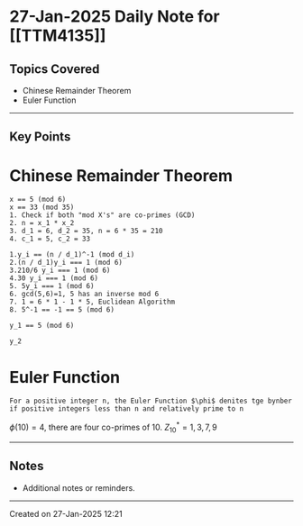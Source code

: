 # 27-Jan-2025 Daily Note for [[TTM4135]]

## Topics Covered
- Chinese Remainder Theorem
- Euler Function

---
## Key Points

# Chinese Remainder Theorem

```Example
x == 5 (mod 6)
x == 33 (mod 35)
1. Check if both "mod X's" are co-primes (GCD)
2. n = x_1 * x_2
3. d_1 = 6, d_2 = 35, n = 6 * 35 = 210
4. c_1 = 5, c_2 = 33

1.y_i == (n / d_1)^-1 (mod d_i)
2.(n / d_1)y_i === 1 (mod 6)
3.210/6 y_i === 1 (mod 6)
4.30 y_i === 1 (mod 6)
5. 5y_i === 1 (mod 6)
6. gcd(5,6)=1, 5 has an inverse mod 6
7. 1 = 6 * 1 - 1 * 5, Euclidean Algorithm
8. 5^-1 == -1 == 5 (mod 6)

y_1 == 5 (mod 6)

y_2 
```

# Euler Function

```Definition
For a positive integer n, the Euler Function $\phi$ denites tge bynber if positive integers less than n and relatively prime to n
```

$\phi(10) = 4$, there are four co-primes of 10.
$Z^*_{10} = {1,3,7,9}$ 

---
## Notes
- Additional notes or reminders.

---

Created on 27-Jan-2025 12:21
